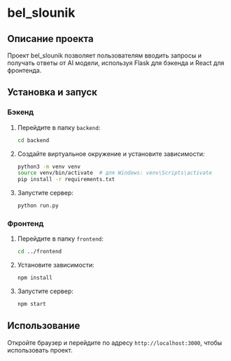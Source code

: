 # bel_slounik

## Описание проекта
Проект bel_slounik позволяет пользователям вводить запросы и получать ответы от AI модели, используя Flask для бэкенда и React для фронтенда.

## Установка и запуск
### Бэкенд
1. Перейдите в папку `backend`:
    ```bash
    cd backend
    ```
2. Создайте виртуальное окружение и установите зависимости:
    ```bash
    python3 -m venv venv
    source venv/bin/activate  # для Windows: venv\Scripts\activate
    pip install -r requirements.txt
    ```
3. Запустите сервер:
    ```bash
    python run.py
    ```

### Фронтенд
1. Перейдите в папку `frontend`:
    ```bash
    cd ../frontend
    ```
2. Установите зависимости:
    ```bash
    npm install
    ```
3. Запустите сервер:
    ```bash
    npm start
    ```

## Использование
Откройте браузер и перейдите по адресу `http://localhost:3000`, чтобы использовать проект.
